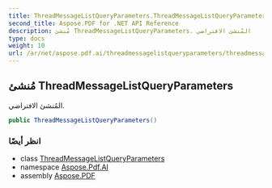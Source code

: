 ```yaml
---
title: ThreadMessageListQueryParameters.ThreadMessageListQueryParameters
second_title: Aspose.PDF for .NET API Reference
description: مُنشئ ThreadMessageListQueryParameters. المُنشئ الافتراضي
type: docs
weight: 10
url: /ar/net/aspose.pdf.ai/threadmessagelistqueryparameters/threadmessagelistqueryparameters/
---
```

## مُنشئ ThreadMessageListQueryParameters

المُنشئ الافتراضي.

```csharp
public ThreadMessageListQueryParameters()
```

### انظر أيضًا

* class [ThreadMessageListQueryParameters](../)
* namespace [Aspose.Pdf.AI](../../../aspose.pdf.ai/)
* assembly [Aspose.PDF](../../../)